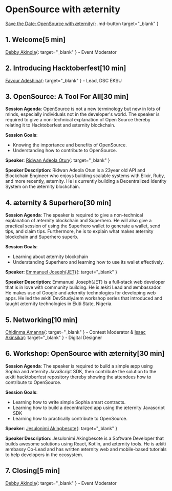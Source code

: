 # OpenSource with æternity
[Save the Date: OpenSource with æternity](https://aekiti.com/workshop/opensource-with-aeternity){: .md-button target="_blank" }

## 1. Welcome[5 min]
[Debby Akinola](https://twitter.com/thru_gem){: target="_blank" } - Event Moderator
## 2. Introducing Hacktoberfest[10 min]
[Favour Adeshina](https://twitter.com/favour_adeshina){: target="_blank" } - Lead, DSC EKSU
## 3. OpenSource: A Tool For All[30 min]
**Session Agenda**: OpenSource is not a new terminology but new in lots of minds, especially individuals not in the developer's world. The speaker is required to give a non-technical explanation of Open Source thereby relating it to Hacktoberfest and æternity blockchain.

**Session Goals**:

- Knowing the importance and benefits of OpenSource.
- Understanding how to contribute to OpenSource.

**Speaker**: [Ridwan Adeola Otun](https://twitter.com/codesmear){: target="_blank" }

**Speaker Description**: Ridwan Adeola Otun is a 23year old API and Blockchain Engineer who enjoys building scalable systems with Elixir, Ruby, and more recently, æternity. He is currently building a Decentralized Identity System on the æternity blockchain.

## 4. æternity & Superhero[30 min]
**Session Agenda**: The speaker is required to give a non-technical explanation of æternity blockchain and Superhero. He will also give a practical session of using the Superhero wallet to generate a wallet, send tips, and claim tips. Furthermore, he is to explain what makes æternity blockchain and Superhero superb.

**Session Goals**: 

- Learning about æternity blockchain
- Understanding Superhero and learning how to use its wallet effectively.

**Speaker**: [Emmanuel Joseph(JET)](https://twitter.com/emmanuelJet_){: target="_blank" }

**Speaker Description**: Emmanuel Joseph(JET) is a full-stack web developer that is in love with community building. He is ækiti Lead and æmbassador. He makes use of Google and æternity technologies for developing web apps. He led the ækiti DevStudyJæm workshop series that introduced and taught æternity technologies in Ekiti State, Nigeria.

## 5. Networking[10 min]
[Chidinma Amanna](https://twitter.com/Chi_amanna){: target="_blank" } - Contest Moderator & [Isaac Akinsika](https://twitter.com/WizIsaakAkins){: target="_blank" } - Digital Designer

## 6. Workshop: OpenSource with æternity[30 min]
**Session Agenda**: The speaker is required to build a simple æpp using Sophia and æternity JavaScript SDK, then contribute the solution to the ækiti hacktoberfest repository thereby showing the attendees how to contribute to OpenSource.

**Session Goals**:

- Learning how to write simple Sophia smart contracts.
- Learning how to build a decentralized app using the æternity Javascript SDK
- Learning how to practically contribute to OpenSource.

**Speaker**: [Jesulonimi Akingbesote](https://twitter.com/nimi_software){: target="_blank" }

**Speaker Description**: Jesulonimi Akingbesote is a Software Developer that builds awesome solutions using React, Kotlin, and æternity tools. He is ækiti æmbassy Co-Lead and has written æternity web and mobile-based tutorials to help developers in the ecosystem.

## 7. Closing[5 min]
[Debby Akinola](https://twitter.com/thru_gem){: target="_blank" } - Event Moderator